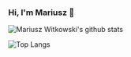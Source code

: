 ### Hi, I'm Mariusz 👋

![Mariusz Witkowski's github stats](https://github-readme-stats.vercel.app/api?username=MariuszWitkowski&show_icons=true&theme=dracula)

![Top Langs](https://github-readme-stats.vercel.app/api/top-langs/?username=MariuszWitkowski&theme=buefy&layout=compact)


<!--
**MariuszWitkowski/MariuszWitkowski** is a ✨ _special_ ✨ repository because its `README.md` (this file) appears on your GitHub profile.

Here are some ideas to get you started:

- 🔭 I’m currently working on ...
- 🌱 I’m currently learning ...
- 👯 I’m looking to collaborate on ...
- 🤔 I’m looking for help with ...
- 💬 Ask me about ...
- 📫 How to reach me: ...
- 😄 Pronouns: ...
- ⚡ Fun fact: ...
-->
